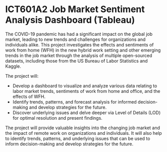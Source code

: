 # ICT601A2 Job Market Sentiment Analysis Dashboard (Tableau)

The COVID-19 pandemic has had a significant impact on the global job market, leading to new trends and challenges for organizations and individuals alike. This project investigates the effects and sentiments of work from home (WFH) in the new hybrid work setting and other emerging trends in the job market through the analysis of multiple open-sourced datasets, including those from the US Bureau of Labor Statistics and Kaggle.

The project will:
- Develop a dashboard to visualize and analyze various data relating to labor market trends, sentiments of work from home and office, and the effects of WFH.
- Identify trends, patterns, and forecast analysis for informed decision-making and develop strategies for the future.
- Discover underlying issues and delve deeper via Level of Details (LOD) for optimal resolution and present findings.

The project will provide valuable insights into the changing job market and the impact of remote work on organizations and individuals. It will also help to identify trends, patterns, and underlying issues that can be used to inform decision-making and develop strategies for the future.
